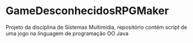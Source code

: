 # GameDesconhecidosRPGMaker
Projeto da disciplina de Sistemas Multimídia, repositório contém script de uma jogo na linguagem de programação OO Java
